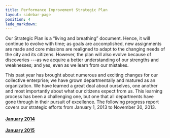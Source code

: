 ```yaml
---
title: Performance Improvement Strategic Plan
layout: sidebar-page
position: 4
lede_markdown:
---
```


Our Strategic Plan is a “living and breathing” document. Hence, it will continue to evolve with time; as goals are accomplished, new assignments are made and core missions are realigned to adapt to the changing needs of the city and its citizens. However, the plan will also evolve because of discoveries ---as we acquire a better understanding of our strengths and weaknesses; and yes, even as we learn from our mistakes.

This past year has brought about numerous and exciting changes for our collective enterprise; we have grown departmentally and matured as an organization. We have learned a great deal about ourselves, one another and most importantly about what our citizens expect from us. This learning process has been a challenging one, but one that all departments have gone through in their pursuit of excellence. The following progress report covers our strategic efforts from January 1, 2013 to November 30, 2013.

#### [January 2014](/assets/files/opistrategicplanjanuary2014update.pdf)  
#### [January 2015](/assets/files/opi_jan_report_3_3_15.pdf)
